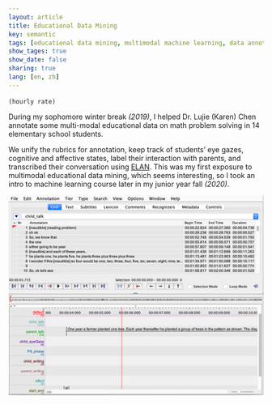 ```yaml
---
layout: article
title: Educational Data Mining 
key: semantic
tags: [educational data mining, multimodal machine learning, data annotation, math learning analytics， help-seeking behavior]
show_tages: true
show_date: false
sharing: true
lang: [en, zh]
---
```


`(hourly rate)`

During my sophomore winter break *(2019)*, I helped Dr. Lujie (Karen) Chen annotate some multi-modal educational data on math problem solving in 14 elementary school students. 

We unify the rubrics for annotation, keep track of students’ eye gazes, cognitive and affective states, label their interaction with parents, and transcribed their conversation using [ELAN]. This was my first exposure to multimodal educational data mining, which seems interesting, so I took an intro to machine learning course later in my junior year fall *(2020)*. 

![](/assets/images/ELAN.png)

<!--more-->

[ELAN]: https://archive.mpi.nl/tla/elan